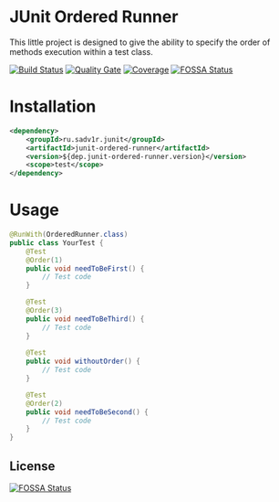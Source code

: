 JUnit Ordered Runner
====================
This little project is designed to give the ability to specify the order of methods execution within a test class.

[![Build Status](https://travis-ci.org/sadv1r/junit-ordered-runner.svg?branch=master)](https://travis-ci.org/sadv1r/junit-ordered-runner)
[![Quality Gate](https://sonarcloud.io/api/project_badges/measure?project=ru.sadv1r.junit:junit-ordered-runner&metric=alert_status)](https://sonarcloud.io/dashboard/index/ru.sadv1r.junit:junit-ordered-runner)
[![Coverage](https://sonarcloud.io/api/project_badges/measure?project=ru.sadv1r.junit:junit-ordered-runner&metric=coverage)](https://sonarcloud.io/component_measures?id=ru.sadv1r.junit:junit-ordered-runner&metric=coverage)
[![FOSSA Status](https://app.fossa.io/api/projects/git%2Bgithub.com%2Fsadv1r%2Fjunit-ordered-runner.svg?type=shield)](https://app.fossa.io/projects/git%2Bgithub.com%2Fsadv1r%2Fjunit-ordered-runner?ref=badge_shield)

Installation
==========================
```xml
<dependency>
    <groupId>ru.sadv1r.junit</groupId>
    <artifactId>junit-ordered-runner</artifactId>
    <version>${dep.junit-ordered-runner.version}</version>
    <scope>test</scope>
</dependency>
```

Usage
====================================
```java
@RunWith(OrderedRunner.class)
public class YourTest {
    @Test
    @Order(1)
    public void needToBeFirst() {
        // Test code
    }

    @Test
    @Order(3)
    public void needToBeThird() {
        // Test code
    }
    
    @Test
    public void withoutOrder() {
        // Test code
    }

    @Test
    @Order(2)
    public void needToBeSecond() {
        // Test code
    }
}
```


## License
[![FOSSA Status](https://app.fossa.io/api/projects/git%2Bgithub.com%2Fsadv1r%2Fjunit-ordered-runner.svg?type=large)](https://app.fossa.io/projects/git%2Bgithub.com%2Fsadv1r%2Fjunit-ordered-runner?ref=badge_large)